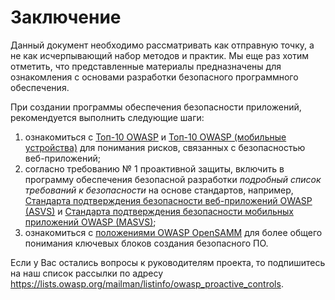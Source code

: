 # Заключение

Данный документ необходимо рассматривать как отправную точку, а не как исчерпывающий набор методов и практик. Мы еще раз хотим отметить, что представленные материалы предназначены для ознакомления с основами разработки безопасного программного обеспечения.

При создании программы обеспечения безопасности приложений, рекомендуется выполнить следующие шаги:

1)	ознакомиться с [Топ-10 OWASP](https://www.owasp.org/index.php/Category:OWASP_Top_Ten_Project) и [Топ-10 OWASP (мобильные устройства)](https://www.owasp.org/index.php/OWASP_Mobile_Security_Project#tab=Top_10_Mobile_Risks) для понимания рисков, связанных с безопасностью веб-приложений;
2)	согласно требованию № 1 проактивной защиты, включить в программу обеспечения безопасной разработки _подробный список требований к безопасности_ на основе стандартов, например, [Стандарта подтверждения безопасности веб-приложений OWASP (ASVS)](https://www.owasp.org/index.php/Category:OWASP_Application_Security_Verification_Standard_Project) и [Стандарта подтверждения безопасности мобильных приложений OWASP (MASVS)](https://github.com/OWASP/owasp-masvs);
3)	ознакомиться с [положениями OWASP OpenSAMM](https://www.owasp.org/index.php/OWASP_SAMM_Project) для более общего понимания ключевых блоков создания безопасного ПО.

Если у Вас остались вопросы к руководителям проекта, то подпишитесь на наш список рассылки по адресу https://lists.owasp.org/mailman/listinfo/owasp_proactive_controls.